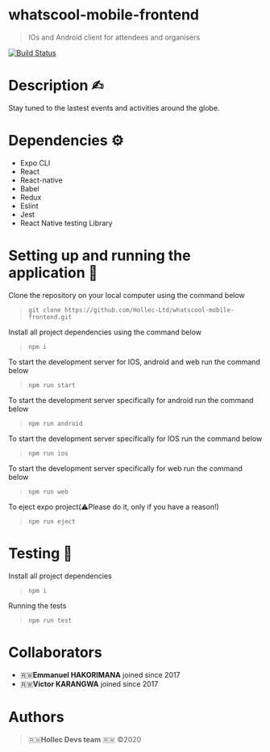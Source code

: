 # whatscool-mobile-frontend
> IOs and Android client for attendees and organisers

[![Build Status](https://travis-ci.com/Hollec-Ltd/whatscool-mobile-frontend.svg?token=DWwm31wLs5z2wqQD9amp&branch=develop)](https://travis-ci.com/Hollec-Ltd/whatscool-mobile-frontend)

# Description ✍︎

Stay tuned to the lastest events and activities around the globe.

# Dependencies ⚙︎

- Expo CLI
- React
- React-native
- Babel
- Redux
- Eslint
- Jest
- React Native testing Library

# Setting up and running the application 🔧

Clone the repository on your local computer using the command below

> `git clone https://github.com/Hollec-Ltd/whatscool-mobile-frontend.git`

Install all project dependencies using the command below

> `npm i`

To start the development server for IOS, android and web run the command below

> `npm run start`

To start the development server specifically for android run the command below

> `npm run android`

To start the development server specifically for IOS run the command below

> `npm run ios`

To start the development server specifically for web run the command below

> `npm run web`

To eject expo project(⚠️Please do it, only if you have a reason!)

> `npm run eject`

# Testing 🔬

Install all project dependencies

> `npm i`

Running the tests

> `npm run test`

# Collaborators

  - 🇷🇼**Emmanuel HAKORIMANA** joined since 2017
  - 🇷🇼**Victor KARANGWA** joined since 2017

# Authors

 > 🇷🇼**Hollec Devs team** 🇷🇼 &copy;2020

